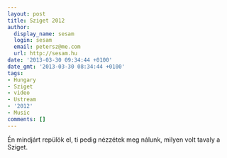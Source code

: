 ```yaml
---
layout: post
title: Sziget 2012
author:
  display_name: sesam
  login: sesam
  email: petersz@me.com
  url: http://sesam.hu
date: '2013-03-30 09:34:44 +0100'
date_gmt: '2013-03-30 08:34:44 +0100'
tags:
- Hungary
- Sziget
- video
- Ustream
- '2012'
- Music
comments: []
---
```


Én mindjárt repülök el, ti pedig nézzétek meg nálunk, milyen volt tavaly a Sziget.
